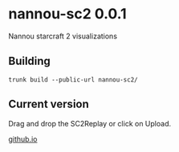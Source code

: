 # nannou-sc2 0.0.1

Nannou starcraft 2 visualizations


## Building
```
trunk build --public-url nannou-sc2/
```

## Current version

Drag and drop the SC2Replay or click on Upload.

[github.io](https://sebosp.github.io/nannou-sc2/)
